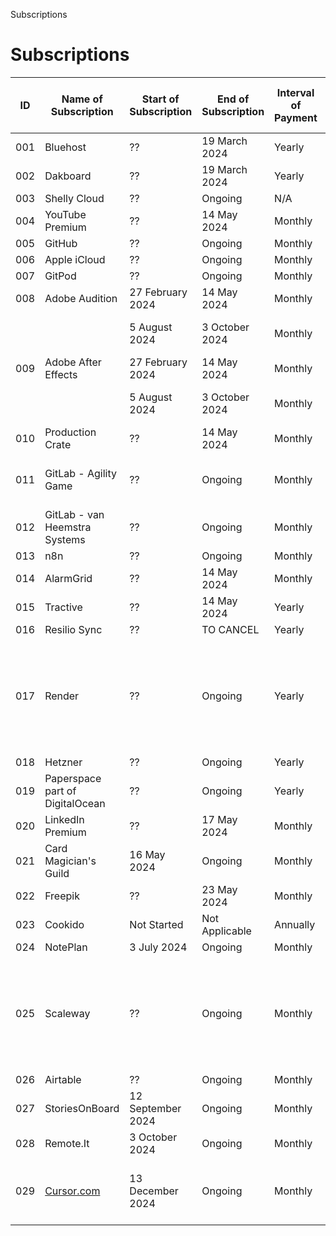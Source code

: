 Subscriptions
# Subscriptions

| ID | Name of Subscription | Start of Subscription | End of Subscription | Interval of Payment | Payment Amount per Interval | Comments |
| -- | -- | -- | -- | -- | -- | -- |
| 001 | Bluehost | ?? | 19 March 2024 | Yearly | ~$ 251.76~ | |
| 002 | Dakboard | ?? | 19 March 2024 | Yearly | ~$ ??~ | |
| 003 | Shelly Cloud | ?? | Ongoing | N/A | $ Free | |
| 004 | YouTube Premium | ?? | 14 May 2024 | Monthly | ~£ 10.32~ | |
| 005 | GitHub | ?? | Ongoing | Monthly | £ 20.00 | |
| 006 | Apple iCloud | ?? | Ongoing | Monthly | £ 4.99 | |
| 007 | GitPod | ?? | Ongoing | Monthly | £ 7.97 | |
| 008 | Adobe Audition | 27 February 2024 | 14 May 2024 | Monthly | ~€ 34.99~ | |
| | | 5 August 2024 | 3 October 2024 | Monthly | ~€ 34.99~ | For Movie The Hall of Fame |
| 009 | Adobe After Effects | 27 February 2024 | 14 May 2024 | Monthly | ~€ 39.64~ | |
| | | 5 August 2024 | 3 October 2024 | Monthly | ~€ 39.64~ | Learning Element 3D |
| 010 | Production Crate | ?? | 14 May 2024 | Monthly | ~£ 12.30~ | |
| 011 | GitLab - Agility Game | ?? | Ongoing | Monthly | $ Free - Consider Premium $ 29.00 | |
| 012 | GitLab - van Heemstra Systems | ?? | Ongoing | Monthly | $ Free | |
| 013 | n8n | ?? | Ongoing | Monthly | € 10 | |
| 014 | AlarmGrid | ?? | 14 May 2024 | Monthly | ~$ 10.00~ | |
| 015 | Tractive | ?? | 14 May 2024 | Yearly | ~$ ??~ | |
| 016 | Resilio Sync | ?? | TO CANCEL | Yearly | $ ?? | |
| 017 | Render | ?? | Ongoing | Yearly | $ ?? | Suspend all web services and database when not required, to not be billed |
| 018 | Hetzner | ?? | Ongoing | Yearly | $ ?? | |
| 019 | Paperspace part of DigitalOcean | ?? | Ongoing | Yearly | $ ?? | |
| 020 | LinkedIn Premium | ?? | 17 May 2024 | Monthly | ~€ 29.74~ | |
| 021 | Card Magician's Guild | 16 May 2024 | Ongoing | Monthly | $ 27.00 | |
| 022 | Freepik | ?? | 23 May 2024 | Monthly | ~€ 18.15~ | |
| 023 | Cookido | Not Started | Not Applicable | Annually | € 48.00 | |
| 024 | NotePlan | 3 July 2024 | Ongoing | Monthly | $ 9.99 | |
| 025 | Scaleway | ?? | Ongoing | Monthly | $ ?? | Suspend all web services and database when not required, to not be billed |
| 026 | Airtable | ?? | Ongoing | Monthly | $ Free | |
| 027 | StoriesOnBoard | 12 September 2024 | Ongoing | Monthly | $ 19.00 | |
| 028 | Remote.It | 3 October 2024 | Ongoing | Monthly | $ Free | |
| 029 | [Cursor.com](https://www.cursor.com/) | 13 December 2024 | Ongoing | Monthly | $ 20.00 | AI Assistant in Visual Studio Code |
